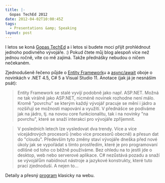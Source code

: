 ```yaml
---
title: |-
  Gopas TechEd 2012
date: 2012-04-02T10:00:45Z
tags:
  - Presentations &amp; Speaking
layout: post
---
```

I letos se koná [Gopas TechEd][1] a i letos si budete moci přijít prohlédnout jednoho podivného vývojáře. :) Pokud čtete můj blog alespoň více než jednou ročně, víte co mě zajímá. Takže přednášky nebudou o ničem nečekaném.

Zjednodušeně řečeno půjde o [Entity Framework][2]u a [async/await][3] oboje o novinkách v .NET 4.5, C# 5 a Visual Studio 11. Anotace (jak já je nesnáším psát):

> Entity Framework se stalé vyvíjí podobně jako např. ASP.NET. Možná ne tak virálně jako ASP.NET, nicméně novinek rozhodne není málo. Kromě "povrchu" se kterým každý vývojář pracuje se mění i jádro a rozšiřují se možnosti mapování a využití. V přednášce se podíváme jak na jádro, tj. na novou core funkcionalitu, tak i na novinky "na povrchu", které se snaží interakci pro vývojáře zpříjemnit.

> V posledních letech lze vysledovat dva trendy. Více a více vícejádrových procesorů (nebo více procesorů obecně) a přesun dat do "cloudu". Především tyto změny staví vývojáře dneška před nové úkoly jak se vypořádat s tímto prostředím, které je pro programovaní odlišné od toho co běžně používáme. Bez ohledu na to jestli jde o desktop, web nebo serverové aplikace. C# nezůstává pozadu a snaží se vývojářům nabídnout nástroje a jazykové konstrukty, které tuto prací zjednoduší. A nejen to...

Detaily a přesný [program][4] klasicky na webu.

[1]: http://www.teched.cz
[2]: http://msdn.microsoft.com/data/ef/
[3]: http://msdn.microsoft.com/en-us/vstudio/gg316360
[4]: http://www.teched.cz/index.html#prezentace